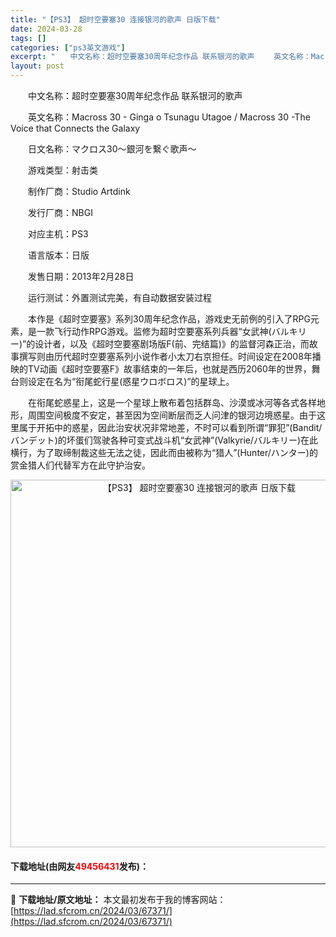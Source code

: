 ```yaml
---
title: "【PS3】 超时空要塞30 连接银河的歌声 日版下载"
date: 2024-03-28
tags: []
categories: ["ps3英文游戏"]
excerpt: "　　中文名称：超时空要塞30周年纪念作品 联系银河的歌声 　　英文名称：Macross 30 - Ginga o Tsunagu Utagoe / Macross 30 -The Voice that Connects the Galaxy 　　日文名称：マクロス30～銀河を繋ぐ歌声～ 　　游戏类型&hellip;"
layout: post
---
```


 <p>　　中文名称：超时空要塞30周年纪念作品 联系银河的歌声</p> <p>　　英文名称：Macross 30 - Ginga o Tsunagu Utagoe / Macross 30 -The Voice that Connects the Galaxy</p> <p>　　日文名称：マクロス30～銀河を繋ぐ歌声～</p> <p>　　游戏类型：射击类</p> <p>　　制作厂商：Studio Artdink</p> <p>　　发行厂商：NBGI</p> <p>　　对应主机：PS3</p> <p>　　语言版本：日版</p> <p>　　发售日期：2013年2月28日</p> <p>　　运行测试：外置测试完美，有自动数据安装过程</p> <p>　　本作是《超时空要塞》系列30周年纪念作品，游戏史无前例的引入了RPG元素，是一款飞行动作RPG游戏。监修为超时空要塞系列兵器&ldquo;女武神(バルキリー)&rdquo;的设计者，以及《超时空要塞剧场版F(前、完结篇)》的监督河森正治，而故事撰写则由历代超时空要塞系列小说作者小太刀右京担任。时间设定在2008年播映的TV动画《超时空要塞F》故事结束的一年后，也就是西历2060年的世界，舞台则设定在名为&ldquo;衔尾蛇行星(惑星ウロボロス)&rdquo;的星球上。</p> <p>　　在衔尾蛇惑星上，这是一个星球上散布着包括群岛、沙漠或冰河等各式各样地形，周围空间极度不安定，甚至因为空间断层而乏人问津的银河边境惑星。由于这里属于开拓中的惑星，因此治安状况非常地差，不时可以看到所谓&ldquo;罪犯&rdquo;(Bandit/バンデット)的坏蛋们驾驶各种可变式战斗机&ldquo;女武神&rdquo;(Valkyrie/バルキリー)在此横行，为了取缔制裁这些无法之徒，因此而由被称为&ldquo;猎人&rdquo;(Hunter/ハンター)的赏金猎人们代替军方在此守护治安。</p> <p align="center"><img align="" border="0" src="https://lad.sfcrom.cn/wp-content/uploads/2024/03/20240328_66051c2e5cf13.webp" width="588" alt="【PS3】 超时空要塞30 连接银河的歌声 日版下载" /></p> <p><h4>下载地址(由网友<font color="red">49456431</font>发布)：</h4></p> 

---
📖 **下载地址/原文地址：** 本文最初发布于我的博客网站：[https://lad.sfcrom.cn/2024/03/67371/](https://lad.sfcrom.cn/2024/03/67371/)
